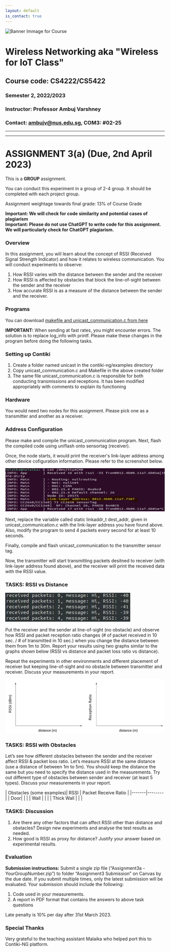 ```yaml
---
layout: default
is_contact: true
---
```


![Banner Immage for Course](cs4222_banner.png)  

# Wireless Networking aka "Wireless for IoT Class"
## Course code: CS4222/CS5422  
### Semester 2, 2022/2023
### Instructor: Professor Ambuj Varshney
### Contact: [ambujv@nus.edu.sg](mailto:ambujv@nus.edu.sg), COM3: #02-25     

----
****

# ASSIGNMENT 3(a) (Due, 2nd April 2023)
 
This is a **GROUP** assignment.

You can conduct this experiment in a group of 2-4 group. It should be completed with each project group.

Assignment weightage towards final grade: 13% of Course Grade   

**Important: We will check for code similarity and potential cases of plagiarism**  
**Important: Please do not use ChatGPT to write code for this assignment. We will particularly check for ChatGPT plagiarism.**


### Overview

In this assignment, you will learn about the concept of RSSI (Received Signal Strength Indicator) and how it relates to wireless communication. You will conduct experiments to observe:

1. How RSSI varies with the distance between the sender and the receiver
1. How RSSI is affected by obstacles that block the line-of-sight between the sender and the receiver
1. How accurate RSSI is as a measure of the distance between the sender and the receiver.


### Programs

You can download [makefile and unicast_communication.c from here](https://ambuj.se/unicast.zip)

**IMPORTANT:** When sending at fast rates, you might encounter errors. The solution is to replace log_info with printf. Please make these changes in the program before doing the following tasks.

### Setting up Contiki

1. Create a folder named unicast in the contiki-ng/examples directory
1. Copy unicast_communication.c and Makefile in the above created folder
1. The same file unicast_communication.c is responsible for both conducting transmissions and receptions. It has been modified appropriately with comments to explain its functioning


### Hardware

You would need two nodes for this assignment. Please pick one as a transmitter and another as a receiver.

### Address Configuration

Please make and compile the unicast_communication program. Next, flash the compiled code using uniflash onto sensortag (receiver).

Once, the node starts, it would print the receiver's link-layer address among other device cofiguration information. Please refer to the screenshot below.

![Link Measurement](assign3a_img4.jpg)  

Next, replace the variable called static linkaddr_t dest_addr, given in unicast_communication.c with the link-layer address you have found above. Also, modify the program to send 4 packets every second for at least 10 seconds.

Finally, compile and flash unicast_communication to the transmitter sensor tag.

Now, the transmitter will start transmitting packets desitned to receiver (with link-layer address found above), and the receiver will print the received data with the RSSI value.


### TASKS:  RSSI vs Distance

![Link Measurement](assign3a_img2.jpg)  

Put the receiver and the sender at line-of-sight (no obstacle) and observe how RSSI and packet reception ratio changes (# of packet received in 10 sec. / # of transmitted in 10 sec.) when you change the distance between them from 1m to 30m. Report your results using two graphs similar to the graphs shown below (RSSI vs distance and packet loss ratio vs distance).

Repeat the experiments in other environments and different placement of receiver but keeping line-of-sight and no obstacle between transmitter and receiver. Discuss your measurements in your report.

![Link Measurement](assign3a_img1.jpg)  

### TASKS: RSSI with Obstacles

Let’s see how different obstacles between the sender and the receiver affect RSSI & packet loss ratio. Let’s measure RSSI at the same distance (use a distance of between 1m to 5m). You should keep the distance the same but you need to specify the distance used in the measurements.
Try out different type of obstacles between sender and receiver (at least 5 types). Discuss your measurements in your report.

| Obstacles (some examples)|  RSSI | Packet Receive Ratio | 
|-------|--------|
| Door|  | |
| Wall | | |
| Thick Wall | | |


### TASKS: Discussion

1. Are there any other factors that can affect RSSI other than distance and obstacles? Design new experiments and analyse the test results as needed.
1. How good is RSSI as proxy for distance? Justify your answer based on experimental results.


### Evaluation

**Submission instructions:** Submit a single zip file (“Assignment3a - YourGroupNumber.zip”) to folder “Assignment3 Submission” on Canvas by the due date. If you submit multiple times, only the latest submission will be evaluated. Your submission should include the following:

1. Code used in your measurements.
1. A report in PDF format that contains the answers to above task questions

Late penalty is 10% per day after 31st March 2023.

### Special Thanks

Very grateful to the teaching assistant Malaika who helped port this to Contiki-NG platform.






